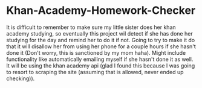# Khan-Academy-Homework-Checker

It is difficult to remember to make sure my little sister does her khan academy studying, so eventually this project wil detect if she has done her studying for the day and remind her to do it if not. Going to try to make it do that it will disallow her from using her phone for a couple hours if she hasn't done it (Don't worry, this is sanctioned by my mom haha). Might include functionality like automatically emailing myself if she hasn't done it as well. It will be using the khan academy api (glad I found this because I was going to resort to scraping the site (assuming that is allowed, never ended up checking)).
